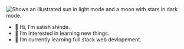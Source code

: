  <img alt="Shows an illustrated sun in light mode and a moon with stars in dark mode." src="https://user-images.githubusercontent.com/25423296/163456779-a8556205-d0a5-45e2-ac17-42d089e3c3f8.png">

- 👋 Hi, I’m satish shinde.
- 👀 I’m interested in learning new things. 
- 🌱 I’m currently learning full stack web devlopement.
